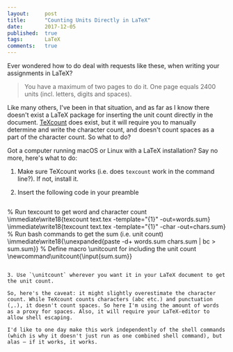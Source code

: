 ```yaml
---
layout: 	post
title:  	"Counting Units Directly in LaTeX"
date:   	2017-12-05
published:	true
tags:		LaTeX
comments:   true
---
```


Ever wondered how to do deal with requests like these, when writing your assignments in LaTeX?

>You have a maximum of two pages to do it. One page equals 2400 units (incl. letters, digits and spaces). 

Like many others, I've been in that situation, and as far as I know there doesn't exist a LaTeX package for inserting the unit count directly in the document. <a href="http://app.uio.no/ifi/texcount/">TeXcount</a> does exist, but it will require you to manually determine and write the character count, and doesn't count spaces as a part of the character count. So what to do?
  
Got a computer running macOS or Linux with a LaTeX installation? Say no more, here's what to do:

1. Make sure TeXcount works (i.e. does `texcount` work in the command line?). If not, install it.
2. Insert the following code in your preamble 

    ```latex
% Run texcount to get word and character count
\immediate\write18{texcount text.tex -template="{1}" -out=words.sum}
\immediate\write18{texcount text.tex -template="{1}" -char -out=chars.sum}
% Run bash commands to get the sum (i.e. unit count)
\immediate\write18{\unexpanded{paste -d+ words.sum chars.sum | bc > sum.sum}}
% Define macro \unitcount for including the unit count
\newcommand\unitcount{\input{sum.sum}}
```

3. Use `\unitcount` wherever you want it in your LaTeX document to get the unit count.

So, here's the caveat: it might slightly overestimate the character count. While TeXcount counts characters (abc etc.) and punctuation (,.), it doesn't count spaces. So here I'm using the amount of words as a proxy for spaces. Also, it will require your LaTeX-editor to allow shell escaping.

I'd like to one day make this work independently of the shell commands (which is why it doesn't just run as one combined shell command), but alas – if it works, it works.